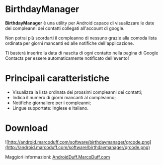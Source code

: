 # BirthdayManager #

**BirthdayManager** è una utility per Android capace di visualizzare le date dei compleanni dei contatti collegati all'account di google.

Non potrai più scordarti il compleanno di nessuno grazie alla comoda lista ordinata per giorni mancanti ed alle notifiche dell'applicazione.

Ti basterà inserire la data di nascita di ogni contatto nella pagina di Google Contacts per essere automaticamente notificato dell'evento!

# Principali caratteristiche #

  * Visualizza la lista ordinata dei prossimi compleanni dei contatti;
  * Indica il numero di giorni mancanti al compleanno;
  * Notifiche giornaliere per i compleanni;
  * Lingue supportate: Inglese e Italiano.

# Download #
![http://android.marcoduff.com/software/birthdaymanager/qrcode.png](http://android.marcoduff.com/software/birthdaymanager/qrcode.png)

Maggiori informazioni: [AndroidDuff.MarcoDuff.com](http://android.marcoduff.com/birthdaymanager.php)